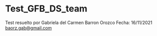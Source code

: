 # Test_GFB_DS_team
Test resuelto por Gabriela del Carmen Barron Orozco
Fecha: 16/11/2021
baorz.gab@gmail.com



